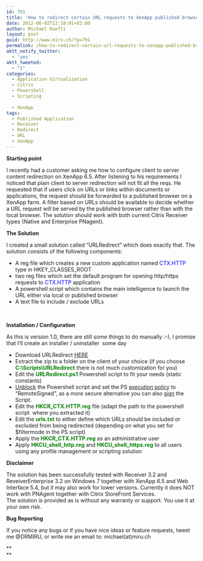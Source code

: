 ```yaml
---
id: 791
title: 'How to redirect certain URL requests to XenApp published browser with &#8220;URLRedirect&#8221; version 1.0'
date: 2012-06-02T12:10:01+02:00
author: Michael Rüefli
layout: post
guid: http://www.miru.ch/?p=791
permalink: /how-to-redirect-certain-url-requests-to-xenapp-published-browser-with-urlredirect-version-1-0/
aktt_notify_twitter:
  - 'yes'
aktt_tweeted:
  - "1"
categories:
  - Application Virtualization
  - Citrix
  - Powershell
  - Scripting
  
  - XenApp
tags:
  - Published Application
  - Receiver
  - Redirect
  - URL
  - XenApp
---
```

**Starting point**

I recently had a customer asking me how to configure client to server content redirection on XenApp 6.5. After listening to his requirements I noticed that plain client to server redirection will not fit all the reqs. He requested that if users click on URLs or links within documents or applications, the request should be forwarded to a published browser on a XenApp farm. A filter based on URLs should be available to decide whether a URL request will be served by the published browser rather than with the local browser. The solution should work with both current Citrix Receiver types (Native and Enterprise PNagent).

**The Solution**

I created a small solution called &#8220;URLRedirect&#8221; which does exactly that. The solution consists of the following components:

  * A reg file which creates a new custom application named <span style="color: #0000ff;">CTX.HTTP</span> type in HKEY\_CLASSES\_ROOT
  * two reg files which set the default program for opening http/https requests to <span style="color: #0000ff;">CTX.HTTP</span> application
  * A powershell script which contains the main intelligence to launch the URL either via local or published browser
  * A text file to include / exclude URLs

&nbsp;

**Installation / Configuration**

As this is version 1.0, there are still some things to do manually :-), I promise that I&#8217;ll create an installer / uninstaller  some day

  * Download URLRedirect <a title="URLRedirect download" href="http://www.miru.ch/downloads/URLRedirect.zip" target="_blank">HERE</a>
  * Extract the zip to a folder on the client of your choice (if you choose **<span style="color: #008000;">C:\Scripts\URLRedirect</span>** there is not much customization for you)
  * Edit the <span style="color: #008000;"><strong>URLRedirect.ps1</strong></span> Powershell script to fit your needs (static constants)
  * <a title="how-to-bulk-unblock-files-in-windows-7" href="http://nicholasrogoff.wordpress.com/2010/09/01/how-to-bulk-unblock-files-in-windows-7-or-server-2008/" target="_blank">Unblock</a> the Powershell script and set the PS <a href="http://technet.microsoft.com/en-us/library/dd347628.aspx" target="_blank">execution policy</a> to &#8220;RemoteSigned&#8221;, as a more secure alternative you can also <a href="http://www.hanselman.com/blog/SigningPowerShellScripts.aspx" target="_blank">sign</a> the Script.
  * Edit the **<span style="color: #008000;">HKCR_CTX.HTTP.reg</span>** file (adapt the path to the powershell script  where you extracted it)
  * Edit the <span style="color: #008000;"><strong>urls.txt</strong></span> to either define which URLs should be included or excluded from being redirected (depending on what you set for $filtermode in the PS script)
  * Apply the **<span style="color: #008000;">HKCR_CTX.HTTP.reg</span>** as an administrative user
  * Apply **<span style="color: #008000;">HKCU_shell_http.reg</span>** and **<span style="color: #008000;">HKCU_shell_https.reg</span>** to all users using any profile management or scripting solution

**Disclaimer**

The solution has been successfully tested with Receiver 3.2 and ReveiverEnterprise 3.2 on Windows 7 together with XenApp 6.5 and Web Interface 5.4, but it may also work for lower versions. Currently it does NOT work with PNAgent together with Citrix StoreFront Services.  
The solution is provided as is without any warranty or support. You use it at your own risk.

**Bug Reporting**

If you notice any bugs or if you have nice ideas or feature requests, tweet me @DRMIRU, or write me an email to: michael(at)miru.ch

**  
**